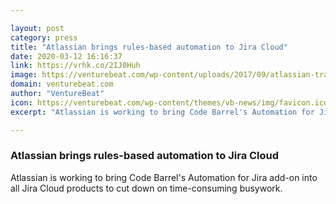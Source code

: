 ```yaml
---

layout: post
category: press
title: "Atlassian brings rules-based automation to Jira Cloud"
date: 2020-03-12 16:16:37
link: https://vrhk.co/2IJ0Huh
image: https://venturebeat.com/wp-content/uploads/2017/09/atlassian-training-background-poster-00001-e1583875161267.jpg?w=1200&strip=all
domain: venturebeat.com
author: "VentureBeat"
icon: https://venturebeat.com/wp-content/themes/vb-news/img/favicon.ico
excerpt: "Atlassian is working to bring Code Barrel's Automation for Jira add-on into all Jira Cloud products to cut down on time-consuming busywork."

---
```


### Atlassian brings rules-based automation to Jira Cloud

Atlassian is working to bring Code Barrel's Automation for Jira add-on into all Jira Cloud products to cut down on time-consuming busywork.